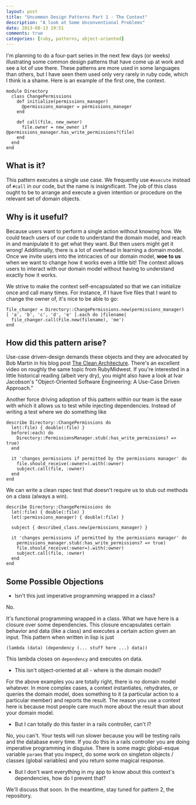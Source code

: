 ```yaml
---
layout: post
title: "Uncommon Design Patterns Part 1 - The Context"
description: "A look at Some Unconventional Problems"
date: 2013-08-13 19:51 
comments: true
categories: [ruby, patterns, object-oriented]
---
```


I'm planning to do a four-part series in the next few days (or weeks) illustrating some common design patterns that have come up at work and see a lot of use there.
These patterns are more used in some languages than others, but I have seen them used only very rarely in ruby code, which I think is a shame. Here is an example of the first one, the context.

    module Directory
      class ChangePermissions
        def initialize(permissions_manager)
          @permissions_manager = permissions_manager
        end

        def call(file, new_owner)
          file.owner = new_owner if @permissions_manager.has_write_permissions?(file)
        end
      end
    end

## What is it?
This pattern executes a single use case.
We frequently use `#execute` instead of `#call` in our code, but the name is insignificant.
The job of this class ought to be to arrange and execute a given intention or procedure on the relevant set of domain objects.

## Why is it useful?
Because users want to perform a single action without knowing how.
We could teach users of our code to understand the domain model, and reach in and manipulate it to get what they want.
But then users might get it wrong!
Additionally, there is a lot of overhead in learning a domain model.
Once we invite users into the intricacies of our domain model, __woe to us__ when we want to change how it works even a little bit!
The context allows users to interact with our domain model without having to understand exactly how it works.

We strive to make the context self-encapsulated so that we can initialize once and call many times.
For instance, if I have five files that I want to change the owner of, it's nice to be able to go:
   
    file_changer = Directory::ChangePermissions.new(permissions_manager)
    [ 'a', 'b', 'c', 'd', 'e' ].each do |filename|
      file_changer.call(File.new(filename), 'me')
    end

## How did this pattern arise?
Use-case driven-design demands these objects and they are advocated by Bob Martin in his blog post [The Clean Architecture](http://blog.8thlight.com/uncle-bob/2012/08/13/the-clean-architecture.html). There's an excellent video on roughly the same topic from RubyMidwest. 
If you're interested in a little historical reading (albeit very dry), you might also have a look at Ivar Jacobson's "Object-Oriented Software Engineering: A Use-Case Driven Approach."

Another force driving adoption of this pattern within our team is the ease with which it allows us to test while injecting dependencies.
Instead of writing a test where we do something like

    describe Directory::ChangePermissions do
      let(:file) { double(:file) }
      before(:each) do
        Directory::PermissionsManager.stub(:has_write_permissions? => true)
      end

      it 'changes permissions if permitted by the permissions manager' do
        file.should_receive(:owner=).with(:owner)
        subject.call(file, :owner)
      end
    end

We can write a clean rspec test that doesn't require us to stub out methods on a class (always a win).

    describe Directory::ChangePermissions do
      let(:file) { double(:file) }
      let(:permissions_manager) { double(:file) }

      subject { described_class.new(permissions_manager) }

      it 'changes permissions if permitted by the permissions manager' do
        permissions_manager.stub(:has_write_permissions? => true)
        file.should_receive(:owner=).with(:owner)
        subject.call(file, :owner)
      end
    end

## Some Possible Objections

* Isn't this just imperative programming wrapped in a class?

No.

It's functional programming wrapped in a class.
What we have here is a closure over some dependencies.
This closure encapsulates certain behavior and data (like a class) and executes a certain action given an input.
This pattern when written in lisp is just

    (lambda (data) (dependency (... stuff here ...) data))

This lambda closes on `dependency` and executes on data.

* This isn't object-oriented at all - where is the domain model?

For the above examples you are totally right, there is no domain model whatever.
In more complex cases, a context instantiates, rehydrates, or queries the domain model, does something to it (a particular action to a particular member) and reports the result.
The reason you use a context here is because most people care much more about the result than about your domain model.

* But I can totally do this faster in a rails controller, can't I?

No, you can't.
Your tests will run slower because you will be testing rails and the database every time.
If you do this in a rails controller you are doing imperative programming in disguise.
There is some magic global-esque variable `params` that you inspect, do some work on singleton objects / classes (global variables) and you return some magical response.

* But I don't want everything in my app to know about this context's dependencies, how do I prevent that?

We'll discuss that soon. In the meantime, stay tuned for pattern 2, the repository.
